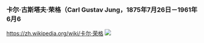 ### 卡尔·古斯塔夫·荣格（Carl Gustav Jung，1875年7月26日－1961年6月6
https://zh.wikipedia.org/wiki/卡尔·荣格
![](https://upload.wikimedia.org/wikipedia/commons/c/c6/Jung_1910-crop.jpg)
